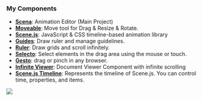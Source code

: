 ### My Components
* [**Scena**](https://github.com/daybrush/scena): Animation Editor (Main Project)
* [**Moveable**](https://github.com/daybrush/moveable): Move tool for Drag & Resize & Rotate.
* [**Scene.js**](https://github.com/daybrush/scenejs): JavaScript & CSS timeline-based animation library
* [**Guides**](https://github.com/daybrush/guides): Draw ruler and manage guidelines.
* [**Ruler**](https://github.com/daybrush/ruler): Draw grids and scroll infinitely.
* [**Selecto**](https://github.com/daybrush/selecto): Select elements in the drag area using the mouse or touch.
* [**Gesto**](https://github.com/daybrush/gesto): drag or pinch in any browser.
* [**Infinite Viewer**](https://github.com/daybrush/infinite-viewer): Document Viewer Component with infinite scrolling
* [**Scene.js Timeline**](https://github.com/daybrush/scenejs-timeline): Represents the timeline of Scene.js. You can control time, properties, and items.


![](https://github-readme-stats.vercel.app/api?username=daybrush)

<!--
**daybrush/daybrush** is a ✨ _special_ ✨ repository because its `README.md` (this file) appears on your GitHub profile.

Here are some ideas to get you started:

- 🔭 I’m currently working on ...
- 🌱 I’m currently learning ...
- 👯 I’m looking to collaborate on ...
- 🤔 I’m looking for help with ...
- 💬 Ask me about ...
- 📫 How to reach me: ...
- 😄 Pronouns: ...
- ⚡ Fun fact: ...
-->
